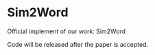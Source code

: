 # Sim2Word
Official implement of our work: Sim2Word

Code will be released after the paper is accepted.

